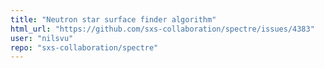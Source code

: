 ```yaml
---
title: "Neutron star surface finder algorithm"
html_url: "https://github.com/sxs-collaboration/spectre/issues/4383"
user: "nilsvu"
repo: "sxs-collaboration/spectre"
---
```


